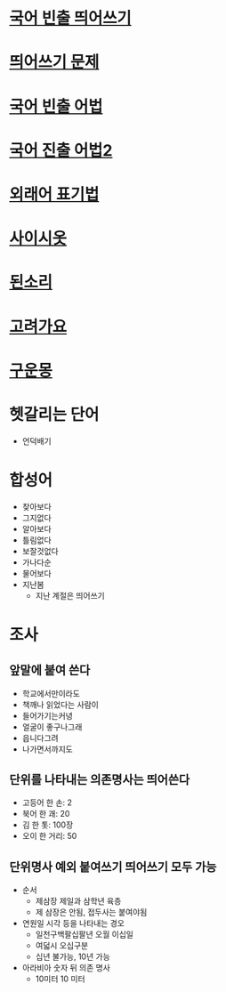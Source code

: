 # [국어 빈출 띄어쓰기](https://youtu.be/FJfo4-tp2_4)
# [띄어쓰기 문제](https://youtu.be/wPGMxQ1jFUE)
# [국어 빈출 어법](https://youtu.be/sG5d0j_JlUc)
# [국어 진출 어법2](https://youtu.be/xrGZhySxcRo)
# [외래어 표기법](https://youtu.be/GkArDAYotBg)
# [사이시옷](https://youtu.be/-JucXAJ6rDM)
# [된소리](https://youtu.be/NFpGpSczFCk)

# [고려가요](https://youtu.be/OVa31O3eQiA)
# [구운몽](https://youtu.be/wPGMxQ1jFUE)

# 헷갈리는 단어
* 언덕배기

# 합성어
* 찾아보다
* 그지없다
* 알아보다
* 틀림없다
* 보잘것없다
* 가나다순
* 물어보다
* 지난봄
  * 지난 계절은 띄어쓰기

# 조사
## 앞말에 붙여 쓴다
* 학교에서만이라도
* 책깨나 읽었다는 사람이
* 들어가기는커녕
* 얼굴이 좋구나그래
* 읍니다그려
* 나가면서까지도

## 단위를 나타내는 의존명사는 띄어쓴다
* 고등어 한 손: 2
* 북어 한 괘: 20
* 김 한 톳: 100장
* 오이 한 거리: 50

## 단위명사 예외 붙여쓰기 띄어쓰기 모두 가능
* 순서
  * 제삼장 제일과 삼학년 육층
  * 제 삼장은 안됨, 접두사는 붙여야됨
* 연원일 시각 등을 나타내는 경오
  * 일천구백팔십팔년 오월 이십일
  * 여덟시 오십구분
  * 십년 불가능, 10년 가능
* 아라비아 숫자 뒤 의존 명사
  * 10미터  10 미터
